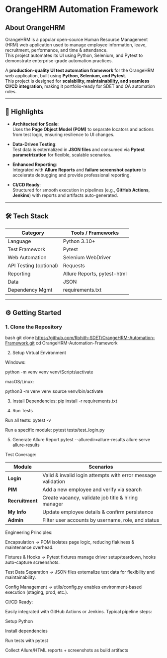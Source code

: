 # OrangeHRM Automation Framework

## About OrangeHRM
OrangeHRM is a popular open-source Human Resource Management (HRM) web application used to manage employee information, leave, recruitment, performance, and time & attendance.  
This project automates its UI using Python, Selenium, and Pytest to demonstrate enterprise-grade automation practices.

A **production-quality UI test automation framework** for the OrangeHRM web application, built using **Python, Selenium, and Pytest**.  
This project is designed for **scalability, maintainability, and seamless CI/CD integration**, making it portfolio-ready for SDET and QA automation roles.

---

## 🚀 Highlights

- **Architected for Scale**:  
  Uses the **Page Object Model (POM)** to separate locators and actions from test logic, ensuring resilience to UI changes.  

- **Data-Driven Testing**:  
  Test data is externalized in **JSON files** and consumed via **Pytest parametrization** for flexible, scalable scenarios.  

- **Enhanced Reporting**:  
  Integrated with **Allure Reports** and **failure screenshot capture** to accelerate debugging and provide professional reporting.  

- **CI/CD Ready**:  
  Structured for smooth execution in pipelines (e.g., **GitHub Actions**, **Jenkins**) with reports and artifacts auto-generated.  

---

## 🛠 Tech Stack

| Category             | Tools / Frameworks              |
|----------------------|----------------------------------|
| Language             | Python 3.10+                    |
| Test Framework       | Pytest                          |
| Web Automation       | Selenium WebDriver              |
| API Testing (optional)| Requests                       |
| Reporting            | Allure Reports, pytest-html     |
| Data                 | JSON                            |
| Dependency Mgmt      | requirements.txt                |

---

## ⚙️ Getting Started

### 1. Clone the Repository
bash
git clone https://github.com/Rohith-SDET/OrangeHRM-Automation-Framework.git
cd OrangeHRM-Automation-Framework

2. Setup Virtual Environment

Windows:

python -m venv venv
venv\Scripts\activate


macOS/Linux:

python3 -m venv venv
source venv/bin/activate

3. Install Dependencies:
pip install -r requirements.txt

4. Run Tests

Run all tests:
pytest -v


Run a specific module:
pytest tests/test_login.py

5. Generate Allure Report
pytest --alluredir=allure-results
allure serve allure-results

Test Coverage:

| Module          | Scenarios                                                    |
| --------------- | ------------------------------------------------------------ |
| **Login**       | Valid & invalid login attempts with error message validation |
| **PIM**         | Add a new employee and verify via search                     |
| **Recruitment** | Create vacancy, validate job title & hiring manager          |
| **My Info**     | Update employee details & confirm persistence                |
| **Admin**       | Filter user accounts by username, role, and status           |

Engineering Principles:

Encapsulation → POM isolates page logic, reducing flakiness & maintenance overhead.

Fixtures & Hooks → Pytest fixtures manage driver setup/teardown, hooks auto-capture screenshots.

Test Data Separation → JSON files externalize test data for flexibility and maintainability.

Config Management → utils/config.py enables environment-based execution (staging, prod, etc.).


CI/CD Ready:

Easily integrated with GitHub Actions or Jenkins. Typical pipeline steps:

Setup Python

Install dependencies

Run tests with pytest

Collect Allure/HTML reports + screenshots as build artifacts



